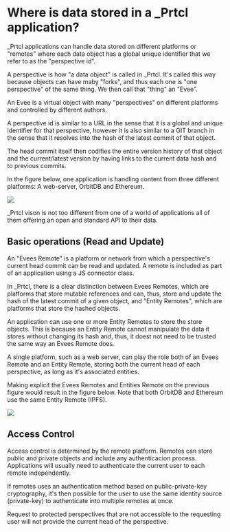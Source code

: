 # Where is data stored in a \_Prtcl application?

\_Prtcl applications can handle data stored on different platforms or "remotes" where each data object has a global unique identifier that we refer to as the "perspective id".

A perspective is how "a data object" is called in \_Prtcl. It's called this way because objects can have maby "forks", and thus each one is "one perspective" of the same thing. We then call that "thing" an "Evee".

An Evee is a virtual object with many "perspectives" on different platforms and controlled by different authors.

A perspective id is similar to a URL in the sense that it is a global and unique identifier for that perspective, however it is also similar to a GIT branch in the sense that it resolves into the hash of the latest commit of that object.

The head commit itself then codifies the entire version history of that object and the current/latest version by having links to the current data hash and to previous commits.

In the figure below, one application is handling content from three different platforms: A web-server, OrbitDB and Ethereum.

![](https://docs.google.com/drawings/d/e/2PACX-1vSbcI2SNPOy0QRSYzg-lYUKfSEkXtvQTuqH72hiQCnXoElPZPUZNGAww_LuQwSK27M9pn-5EQkNEQCY/pub?w=600&h=400)

\_Prtcl vison is not too different from one of a world of applications all of them offering an open and standard API to their data.

## Basic operations (Read and Update)

An "Evees Remote" is a platform or network from which a perspective's current head commit can be read and updated. A remote is included as part of an application using a JS connector class.

In \_Prtcl, there is a clear distinction between Evees Remotes, which are platforms that store mutable references and can, thus, store and update the hash of the latest commit of a given object, and "Entity Remotes", which are platforms that store the hashed objects.

An application can use one or more Entity Remotes to store the store objects. This is because an Entity Remote cannot manipulate the data it stores without changing its hash and, thus, it doest not need to be trusted the same way an Evees Remote does.

A single platform, such as a web server, can play the role both of an Evees Remote and an Entity Remote, storing both the current head of each perspective, as long as it's associated entities.

Making explicit the Evees Remotes and Entities Remote on the previous figure would result in the figure below. Note that both OrbitDB and Ethereum use the same Entity Remote (IPFS).

![](https://docs.google.com/drawings/d/e/2PACX-1vTXuJlFy6Og_Eu3ECRsJMAuLcVtpqOTiFTtP9qaoRSbwfdpiGLuOnDu2E1igqvUvkG9Pp3UcaMBGJuw/pub?w=600&h=800)

## Access Control

Access control is determined by the remote platform. Remotes can store public and private objects and include any authenticacion process. Applications will usually need to authenticate the current user to each remote independently.

If remotes uses an authentication method based on public-private-key cryptography, it's then possible for the user to use the same identity source (private-key) to authenticate into multiple remotes at once.

Request to protected perspectives that are not accessible to the requesting user will not provide the current head of the perspective.

